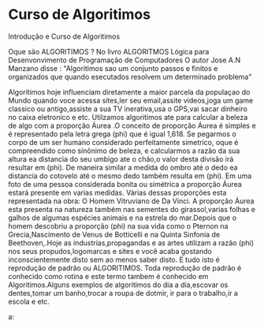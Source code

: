 # Curso de Algoritimos 
 Introdução e Curso de Algoritimos

 Oque são ALGORITIMOS ?
 No livro ALGORITMOS Lógica para Desenvonvimento de Programação de Computadores 
  O autor Jose A.N Manzano disse :
 "Algoritimos sao um conjunto passos e finitos e organizados que quando esecutados resolvem um determinado problema"
  
 Algoritimos hoje influenciam diretamente a maior parcela da populaçao do Mundo quando voce acessa sites,ler seu email,assite videos,joga um game classico ou antigo,assiste a sua TV inerativa,usa o GPS,vai sacar dinheiro no caixa eletronico e etc.
 Utilzamos algoritimos ate para calcular a beleza de algo com a proporção Áurea .O conceito de proporção Áurea é simples e é representado pela letra grega (phi) que é igual 1,618.
Se pegarmos o corpo de um ser humano considerado perfeitamente simetrico, oque é compreendido como sinônimo de beleza, e calcularmos a razão da sua altura ea distancia do seu umbigo ate o chão,o valor desta divisão  irá resultar em (phi). De maneira similar a medida do ombro até o dedo ea distancia do cotovelo até o mesmo dedo também resulta em (phi). 
Em uma foto de uma pessoa considerada bonita ou simétrica a proporção Áurea estará presente em varias medidas.
Várias dessas proporções esta representada na obra: O Homem Vitruviano de Da Vinci.
A proporção Áurea esta presenta na natureza também nas sementes do girassol,varias folhas e galhos de algumas espécies animais e na estrela do mar.Depois que o homem descobriu a proporção (phi) na sua vida como o Pternon na Grecia,Nascimento de Venus de Botticelli e na Quinta Sinfonia de Beethoven,.Hoje as industrias,propagandas e as artes utilizam a razão (phi) nos seus propudos,logomarcas e sites e você acaba gostando inconscientemente disto sem ao menos saber disto.
E tudo isto é reprodução de padrão ou ALGORITIMOS. 
Toda reprodução de padrão é conhecido como rotina e este termo tambem é conhecido em Algoritimos.Alguns exemplos de algoritimos do dia a dia,escovar os dentes,tomar um banho,trocar a roupa de dotmir, ir para o trabalho,ir a escola e etc.





 a:

